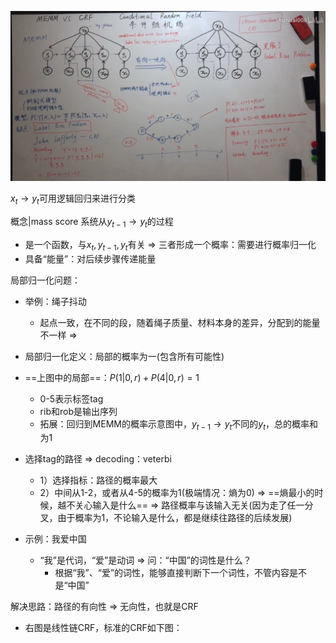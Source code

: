 ![image-20210607100205318](https://raw.githubusercontent.com/DaiDuncan/PicUploader/main/img3/20210607100207.png)

$x_t \rightarrow y_{t}$可用逻辑回归来进行分类

概念|mass score 系统从$y_{t-1} \rightarrow y_t$的过程

- 是一个函数，与$x_t, y_{t-1}, y_t$有关 => 三者形成一个概率：需要进行概率归一化
- 具备“能量”：对后续步骤传递能量

局部归一化问题：

- 举例：绳子抖动
  - 起点一致，在不同的段，随着绳子质量、材料本身的差异，分配到的能量不一样 => 

- 局部归一化定义：局部的概率为一(包含所有可能性)
- ==上图中的局部==：$P(1|0, r) + P(4|0, r) = 1$
  - 0-5表示标签tag
  - rib和rob是输出序列
  - 拓展：回归到MEMM的概率示意图中，$y_{t-1} \rightarrow y_t$不同的$y_t$，总的概率和为1

- 选择tag的路径 => decoding：veterbi 
  - 1）选择指标：路径的概率最大
  - 2）中间从1-2，或者从4-5的概率为1(极端情况：熵为0) => ==熵最小的时候，越不关心输入是什么== => 路径概率与该输入无关(因为走了任一分叉，由于概率为1，不论输入是什么，都是继续往路径的后续发展)

- 示例：我爱中国
  - “我”是代词，“爱”是动词 => 问：“中国”的词性是什么？ 
    - 根据“我”、“爱”的词性，能够直接判断下一个词性，不管内容是不是“中国”



解决思路：路径的有向性 => 无向性，也就是CRF

- 右图是线性链CRF，标准的CRF如下图：



